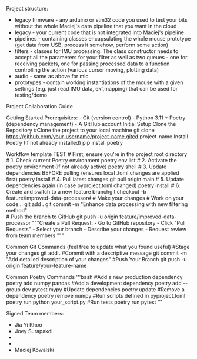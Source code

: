 Project structure:
- legacy firmware - any arduino or stm32 code you used to test your bits without the whole Maciej's data pipeline that you want in the cloud
- legacy - your current code that is not integrated into Maciej's pipeline
- pipelines - containing classes encapsulating the whole mouse prototype (get data from USB, process it somehow, perform some action)
- filters - classes for IMU processing. The class constructor needs to accept all the parameters for your filter as well as two queues - one for receiving packets, one for passing processed data to a function controlling the action (various cursor moving, plotting data)
- audio - same as above for mic
- prototypes - contain working instantiations of the mouse with a given settings (e.g. just read IMU data, ekf,mapping) that can be used for testing/demo

Project Collaboration Guide

Getting Started
    Prerequisites:
    - Git (version control)
    - Python 3.11 + Poetry (dependency management)
    - A GitHub account
    Initial Setup
        Clone the Repository
            #Clone the project to your local machine
            git clone https://github.com/your-username/project-name.gitcd project-name
        Install Poetry (If not already installed)
            pip install poetry

Workflow template
    TEST
        # First, ensure you're in the project root directory
        # 1. Check current Poetry environment
        poetry env list
        # 2. Activate the poetry environment (if not already active)
        poetry shell
        # 3. Update dependencies BEFORE pulling (ensures local .toml changes are applied first)
        poetry install
        # 4. Pull latest changes
        git pull origin main
        # 5. Update dependencies again (in case pyproject.toml changed)
        poetry install
        # 6. Create and switch to a new feature 
        branchgit checkout -b feature/improved-data-processor#
        # Make your changes 
        # Work on your code... 
        git add . 
        git commit -m "Enhance data processing with new filtering method"  
        # Push the branch to GitHub 
        git push -u origin feature/improved-data-processor
        """Create a Pull Request:
            - Go to GitHub repository
            - Click "Pull Requests"
            - Select your branch
            - Describe your changes
            - Request review from team members
        """

Common Git Commands (feel free to update what you found useful)
    #Stage your changes
    git add .
    #Commit with a descriptive message
    git commit -m "Add detailed description of your changes"
    #Push Your Branch
    git push -u origin feature/your-feature-name

Common Poetry Commands '''bash
    #Add a new production dependency
    poetry add numpy pandas
    #Add a development dependency
    poetry add --group dev pytest mypy
    #Update dependencies
    poetry update
    #Remove a dependency
    poetry remove numpy
    #Run scripts defined in pyproject.toml
    poetry run python your_script.py
    #Run tests
    poetry run pytest
'''

Signed Team members:
- Jia Yi Khoo
- Joey Surapakdi
-
-
- Maciej Kowalski